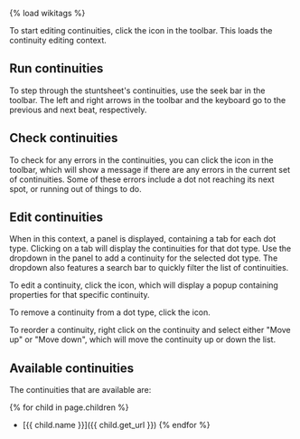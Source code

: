 {% load wikitags %}

To start editing continuities, click the <i class="icon-pencil-square-o"></i> icon in the toolbar. This loads the continuity editing context.

## Run continuities

To step through the stuntsheet's continuities, use the seek bar in the toolbar. The left and right arrows in the toolbar and the keyboard go to the previous and next beat, respectively.

## Check continuities

To check for any errors in the continuities, you can click the <i class="icon-check"></i> icon in the toolbar, which will show a message if there are any errors in the current set of continuities. Some of these errors include a dot not reaching its next spot, or running out of things to do.

## Edit continuities

When in this context, a panel is displayed, containing a tab for each dot type. Clicking on a tab will display the continuities for that dot type. Use the dropdown in the panel to add a continuity for the selected dot type. The dropdown also features a search bar to quickly filter the list of continuities.

To edit a continuity, click the <i class="icon-pencil"></i> icon, which will display a popup containing properties for that specific continuity.

To remove a continuity from a dot type, click the <i class="icon-times"></i> icon.

To reorder a continuity, right click on the continuity and select either "Move up" or "Move down", which will move the continuity up or down the list.

## Available continuities

The continuities that are available are:

{% for child in page.children %}
- [{{ child.name }}]({{ child.get_url }})
{% endfor %}
